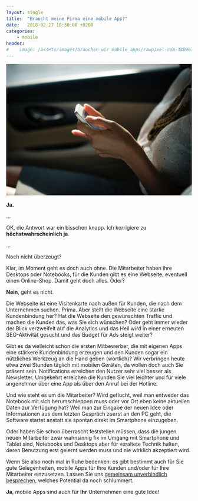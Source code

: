 ```yaml
---
layout: single
title:  "Braucht meine Firma eine mobile App?"
date:   2018-02-27 10:30:00 +0200
categories: 
    - mobile
header:
#    image: /assets/images/brauchen_wir_mobile_apps/rawpixel-com-340967-unsplash.jpg
---
```


![Using phone](/assets/images/rawpixel-com-340967-unsplash.jpg)

__Ja.__

...

OK, die Antwort war ein bisschen knapp. Ich korrigiere zu __höchstwahrscheinlich ja__.

...

Noch nicht überzeugt?

Klar, im Moment geht es doch auch ohne. Die Mitarbeiter haben ihre Desktops oder Notebooks, für die Kunden gibt es eine Webseite, eventuell einen Online-Shop. Damit geht doch alles. Oder?

__Nein__, geht es nicht.

Die Webseite ist eine Visitenkarte nach außen für Kunden, die nach dem Unternehmen suchen. Prima. Aber stellt die Webseite eine starke Kundenbindung her? Hat die Webseite den gewünschten Traffic und machen die Kunden das, was Sie sich wünschen? Oder geht immer wieder der Blick verzweifelt auf die Analytics und das Heil wird in einer erneuten SEO-Aktivität gesucht und das Budget für Ads steigt weiter?

Gibt es da vielleicht schon die ersten Mitbewerber, die mit eigenen Apps eine stärkere Kundenbindung erzeugen und den Kunden sogar ein nützliches Werkzeug an die Hand geben (wörtlich)? Wir verbringen heute etwa zwei Stunden täglich mit mobilen Geräten, da wollen doch auch Sie präsent sein. Notifications erreichen den Nutzer sehr viel besser als Newsletter. Umgekehrt erreichen die Kunden Sie viel leichter und für viele angenehmer über eine App als über den Anruf bei der Hotline. 

Und wie steht es um die Mitarbeiter? Wird geflucht, weil man entweder das Notebook mit sich herumschleppen muss oder vor Ort eben keine aktuellen Daten zur Verfügung hat? Weil man zur Eingabe der neuen Idee oder Informationen aus dem letzten Gespräch zuerst an den PC geht, die Software startet anstatt sie spontan direkt im Smartphone einzugeben. 

Oder haben Sie schon überrascht feststellen müssen, dass die jungen neuen Mitarbeiter zwar wahnsinnig fix im Umgang mit Smartphone und Tablet sind, Notebooks und Desktops aber für veraltete Technik halten, deren Benutzung erst gelernt werden muss und nie wirklich akzeptiert wird.  

Wenn Sie also noch mal in Ruhe bedenken: es gibt bestimmt auch für Sie gute Gelegenheiten, mobile Apps für Ihre Kunden und/oder für Ihre Mitarbeiter einzusetzen. Lassen Sie uns [gemeinsam unverbindlich besprechen](/contact), welches Potential da noch schlummert. 

__Ja__, mobile Apps sind auch für __Ihr__ Unternehmen eine gute Idee!

